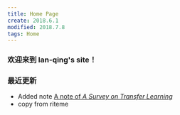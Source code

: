 ```yaml
---
title: Home Page
create: 2018.6.1
modified: 2018.7.8
tags: Home
---
```


### 欢迎来到 lan-qing's site！

### 最近更新
- Added note [A note of *A Survey on Transfer Learning*](./blog/180602/ASoTL.html)
- copy from riteme